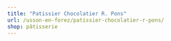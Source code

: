 ```yaml
---
title: "Patissier Chocolatier R. Pons"
url: /usson-en-forez/patissier-chocolatier-r-pons/
shop: pâtisserie
---
```

